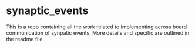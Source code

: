 # synaptic_events
This is a repo containing all the work related to implementing across board communication of synpatic events. More details and specific are outlined in the readme file.
